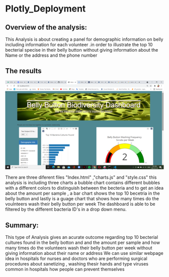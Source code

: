# Plotly_Deployment

## Overview of the analysis:
This Analysis is about creating  a panel for demographic information on belly  including information for each volunteer .in order to illustrate the top 10 becterial specise in their belly button without giving information about the Name or the address and the phone number 


## The results 

  ![](/Resources/Web.png)

There are three diferent files "Index.html" ,"charts.js" and "style.css"  this analysis is including three charts  a bubble chart contains different bubbles with a different colors to distinguish between the becteria and to get an idea about  the amount  per sample , a bar chart shows the top 10 becetria in the belly button and lastly  is a guage chart that shows how many times do the voulnteers wash their belly button per  week  The dashboard is able to be filtered by the different bacteria ID's in a drop down menu.

## Summary:
This type  of Analysis gives an acurate outcome regarding top 10 becterial cultures found in the belly botton and and the amount per sample and how many times do the volunteers wash their belly button   per week  without giving information about their name or address 
We can use similar webpage idea in hospitals for nurses and doctors who are performing  surgical procedures about sanetizing , washing thesir hands  and type viruses common in hospitals how people can prevent themselves 
